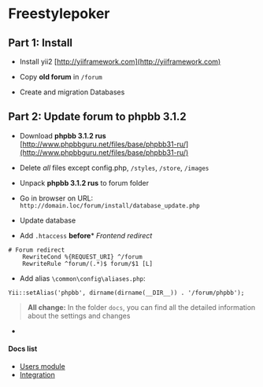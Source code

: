 Freestylepoker
==========

Part 1: Install
-----

- Install yii2 [http://yiiframework.com](http://yiiframework.com)  

- Copy **old forum** in `/forum`

- Create and migration Databases

Part 2: Update forum to phpbb 3.1.2
---------------------------------

- Download **phpbb 3.1.2 rus** [http://www.phpbbguru.net/files/base/phpbb31-ru/](http://www.phpbbguru.net/files/base/phpbb31-ru/)
    
- Delete _all_ files except config.php, `/styles`, `/store`, `/images`

- Unpack **phpbb 3.1.2 rus** to forum folder

- Go in browser on URL: `http://domain.loc/forum/install/database_update.php`

- Update database

- Add `.htaccess` **before*** _Frontend redirect_
```
# Forum redirect
    RewriteCond %{REQUEST_URI} ^/forum
    RewriteRule ^forum/(.*)$ forum/$1 [L]
```

- Add alias `\common\config\aliases.php`:

```
Yii::setAlias('phpbb', dirname(dirname(__DIR__)) . '/forum/phpbb');
```

 > **All change:** In the folder `docs`, you can find all the detailed information about the settings and changes

-
#### Docs list
- [Users module](https://github.com/8sun/freestylepoker/blob/master/docs/users.md)
- [Integration](https://github.com/8sun/freestylepoker/blob/master/docs/integration.md)
